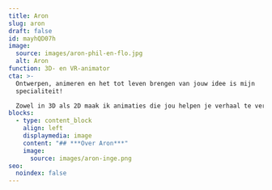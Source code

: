 ```yaml
---
title: Aron
slug: aron
draft: false
id: mayhQD07h
image:
  source: images/aron-phil-en-flo.jpg
  alt: Aron
function: 3D- en VR-animator
cta: >-
  Ontwerpen, animeren en het tot leven brengen van jouw idee is mijn
  specialiteit! 

  Zowel in 3D als 2D maak ik animaties die jou helpen je verhaal te vertellen.
blocks:
  - type: content_block
    align: left
    displaymedia: image
    content: "## ***Over Aron***"
    image:
      source: images/aron-inge.png
seo:
  noindex: false
---
```

